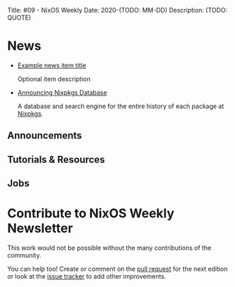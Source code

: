 Title: #09 - NixOS Weekly
Date: 2020-(TODO: MM-DD)
Description: (TODO: QUOTE)

# News

- [Example news item title](http://example.com)

  Optional item description

- [Announcing Nixpkgs Database](https://kamadorueda.github.io/nixpkgs-db/#/about)

  A database and search engine for the entire history of each package at
  [Nixpkgs](https://github.com/nixos/nixpkgs).

## Announcements

## Tutorials & Resources

## Jobs

# Contribute to NixOS Weekly Newsletter

This work would not be possible without the many contributions of the community.

You can help too! Create or comment on the [pull request](https://github.com/NixOS/nixos-weekly/pulls)
for the next edition or look at the
[issue tracker](https://github.com/NixOS/nixos-weekly/issues) to add other improvements.
